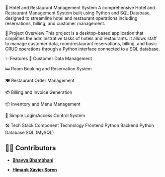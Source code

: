 🏨 Hotel and Restaurant Management System
A comprehensive Hotel and Restaurant Management System built using Python and SQL Database, designed to streamline hotel and restaurant operations including reservations, billing, and customer management.

📌 Project Overview
This project is a desktop-based application that simplifies the administrative tasks of hotels and restaurants. It allows staff to manage customer data, room/restaurant reservations, billing, and basic CRUD operations through a Python interface connected to a SQL database.

✨ Features
🧾 Customer Data Management

🛏️ Room Booking and Reservation System

🍽️ Restaurant Order Management

💳 Billing and Invoice Generation

📦 Inventory and Menu Management

🔐 Simple Login/Access Control System

🛠️ Tech Stack
Component	Technology
Frontend	Python 
Backend	Python
Database	SQL (MySQL)


## 👨‍💻 Contributors  

- [**Bhavya Bhambhani**](https://github.com/bhavyaB30)  

- [**Himank Xavier Soren**](https://github.com/himank111)


